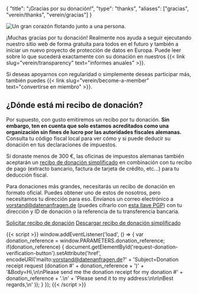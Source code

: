 {
    "title": "¡Gracias por su donación!",
    "type": "thanks",
    "aliases": ["gracias", "verein/thanks", "verein/gracias"]
}

<img class="top-right-humaaan" src="/img/humaaans/thanks.svg" alt="Un gran corazón flotando junto a una persona.">

¡Muchas gracias por tu donación! Realmente nos ayuda a seguir ejecutando nuestro sitio web de forma gratuita para todos en el futuro y también a iniciar un nuevo proyecto de protección de datos en Europa. Puede leer sobre lo que sucederá exactamente con su donación en nuestros {{< link slug="verein/transparency" text="informes anuales" >}}.

Si deseas apoyarnos con regularidad o simplemente deseas participar más, también puedes {{< link slug="verein/become-a-member" text="convertirse en miembro" >}}.

## ¿Dónde está mi recibo de donación?

Por supuesto, con gusto emitiremos un recibo por tu donación. **Sin embargo, ten en cuenta que solo estamos acreditados como una organización sin fines de lucro por las autoridades fiscales alemanas.** Consulta tu código fiscal local para ver cómo y si puede deducir su donación en tus declaraciones de impuestos.

Si donaste menos de 300 €, las oficinas de impuestos alemanas también aceptarán un [recibo de donación simplificado](https://static.dacdn.de/docs/vereinfachte-zuwendungsbestaetigung.pdf) en combinación con tu recibo de pago (extracto bancario, factura de tarjeta de crédito, etc…) para tu deducción fiscal.

Para donaciones más grandes, necesitarás un recibo de donación en formato oficial. Puedes obtener uno de estos de nosotros, pero necesitamos tu dirección para eso. Envíanos un correo electrónico a [vorstand@datenanfragen.de](mailto:vorstand@datenanfragen.de) (puedes cifrarlo con [esta llave PGP](/pgp/62A7EC35.asc)) con tu dirección y ID de donación o la referencia de tu transferencia bancaria.

<a id="request-donation-verification-button" class="button button-secondary icon icon-email" href="mailto:spenden@datenanfragen.de">Solicitar recibo de donación</a>
<a class="button button-secondary icon icon-download" href="https://static.dacdn.de/docs/vereinfachte-zuwendungsbestaetigung.pdf">Descargar recibo de donación simplificado</a>

{{< script >}}
window.addEventListener('load', () => {
    var donation_reference = window.PARAMETERS.donation_reference;
    if(donation_reference) {
        document.getElementById('request-donation-verification-button').setAttribute('href', encodeURI('mailto:vorstand@datenanfragen.de?' +
            'Subject=Donation receipt request (donation #' + donation_reference + ')' +
            '&Body=Hi,\n\nPlease send me the donation receipt for my donation #' + donation_reference + '.\n' +
            'Please send it to my address:\n\n\nBest regards,\n'
        ));
    }
});
{{< /script >}}
